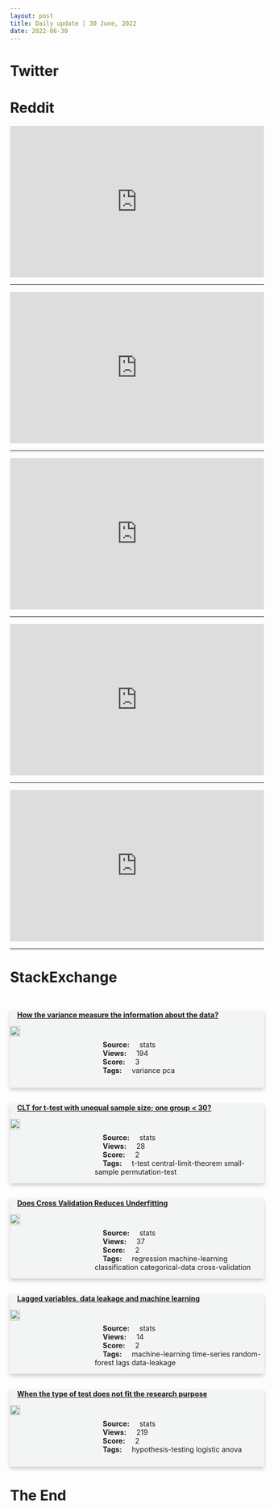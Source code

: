 ```yaml
---
layout: post
title: Daily update | 30 June, 2022
date: 2022-06-30
---
```


<script async src="https://platform.twitter.com/widgets.js" charset="utf-8"></script>


<script src='https://storage.ko-fi.com/cdn/scripts/overlay-widget.js'></script>
<script>
  kofiWidgetOverlay.draw('themldojo', {
    'type': 'floating-chat',
    'floating-chat.donateButton.text': 'Support me',
    'floating-chat.donateButton.background-color': '#f45d22',
    'floating-chat.donateButton.text-color': '#fff'
  });
</script>

# Twitter 

<blockquote class="twitter-tweet"><a href="https://twitter.com/haiyan/status/1542001126244876289"></a></blockquote>

<blockquote class="twitter-tweet"><a href="https://twitter.com/MContent_/status/1542075061779468288"></a></blockquote>

<blockquote class="twitter-tweet"><a href="https://twitter.com/mdancho84/status/1542157701047795712"></a></blockquote>

<blockquote class="twitter-tweet"><a href="https://twitter.com/KirkDBorne/status/1542158808197242880"></a></blockquote>

<blockquote class="twitter-tweet"><a href="https://twitter.com/MIT/status/1542162249632079873"></a></blockquote>

<blockquote class="twitter-tweet"><a href="https://twitter.com/ylecun/status/1542144646922510339"></a></blockquote>

<blockquote class="twitter-tweet"><a href="https://twitter.com/ylecun/status/1542030808214515712"></a></blockquote>

<blockquote class="twitter-tweet"><a href="https://twitter.com/MetaAI/status/1542233461380943872"></a></blockquote>

<blockquote class="twitter-tweet"><a href="https://twitter.com/DeepMind/status/1542126411409924096"></a></blockquote>

<blockquote class="twitter-tweet"><a href="https://twitter.com/PyTorch/status/1542130800006615041"></a></blockquote>

# Reddit 

<iframe id="reddit-embed" src="https://www.redditmedia.com/r/MachineLearning/comments/vnggck/p_neural_network_steganography_implementation?ref_source=embed&amp;ref=share&amp;embed=true" sandbox="allow-scripts allow-same-origin allow-popups" style="border: none;" height="300" width="100%" scrolling="yes"></iframe>
<hr style="width:100%;text-align:left;margin-left:0">
<iframe id="reddit-embed" src="https://www.redditmedia.com/r/datascience/comments/vnolna/career_advice_when_the_past_shanks_you?ref_source=embed&amp;ref=share&amp;embed=true" sandbox="allow-scripts allow-same-origin allow-popups" style="border: none;" height="300" width="100%" scrolling="yes"></iframe>
<hr style="width:100%;text-align:left;margin-left:0">
<iframe id="reddit-embed" src="https://www.redditmedia.com/r/dataengineering/comments/vnbgc4/where_can_i_get_the_hot_or_latest_news_about_data?ref_source=embed&amp;ref=share&amp;embed=true" sandbox="allow-scripts allow-same-origin allow-popups" style="border: none;" height="300" width="100%" scrolling="yes"></iframe>
<hr style="width:100%;text-align:left;margin-left:0">
<iframe id="reddit-embed" src="https://www.redditmedia.com/r/datascience/comments/vnnfmu/have_you_seen_a_deployed_svm_model_in_your?ref_source=embed&amp;ref=share&amp;embed=true" sandbox="allow-scripts allow-same-origin allow-popups" style="border: none;" height="300" width="100%" scrolling="yes"></iframe>
<hr style="width:100%;text-align:left;margin-left:0">
<iframe id="reddit-embed" src="https://www.redditmedia.com/r/statistics/comments/vnc3m2/q_any_news_on_andrew_gelmans_next_bayesian_stats?ref_source=embed&amp;ref=share&amp;embed=true" sandbox="allow-scripts allow-same-origin allow-popups" style="border: none;" height="300" width="100%" scrolling="yes"></iframe>
<hr style="width:100%;text-align:left;margin-left:0">

<style>
.card {
box-shadow: 0 4px 8px 0 rgba(0,0,0,0.2);
transition: 0.3s;
width: 100%;
background-color: #F3F4F4;
}
p{
    margin-left:  3em;
    padding-top: 1em;
}
.part2{
    display: grid;
    grid-template-columns: 1fr 3fr;
}
h4{
    margin: 1em;
}

.card:hover {
box-shadow: 0 8px 16px 0 rgba(0,0,0,0.2);
}
b {
padding: 2px 16px;
}
</style>
  
# StackExchange 


  <br>
  <div class="card">
  <h4><a href='https://stats.stackexchange.com/questions/580399/how-the-variance-measure-the-information-about-the-data'>How the variance measure the information about the data?</a></h4> 
  <div class="part2">
      <img src="https://cdn.sstatic.net/Sites/stats/Img/apple-touch-icon@2.png?v=344f57aa10cc" alt="Img missing!" style="width:40%">
      <p><b>Source:</b> stats<br><b>Views:</b> 194<br><b>Score:</b> 3<br><b>Tags:</b> <span class="badge badge-dark">variance</span> <span class="badge badge-dark">pca</span></p> 
  </div>
  </div>
      
  <br>
  <div class="card">
  <h4><a href='https://stats.stackexchange.com/questions/580431/clt-for-t-test-with-unequal-sample-size-one-group-30'>CLT for t-test with unequal sample size; one group &lt; 30?</a></h4> 
  <div class="part2">
      <img src="https://cdn.sstatic.net/Sites/stats/Img/apple-touch-icon@2.png?v=344f57aa10cc" alt="Img missing!" style="width:40%">
      <p><b>Source:</b> stats<br><b>Views:</b> 28<br><b>Score:</b> 2<br><b>Tags:</b> <span class="badge badge-dark">t-test</span> <span class="badge badge-dark">central-limit-theorem</span> <span class="badge badge-dark">small-sample</span> <span class="badge badge-dark">permutation-test</span></p> 
  </div>
  </div>
      
  <br>
  <div class="card">
  <h4><a href='https://stats.stackexchange.com/questions/580386/does-cross-validation-reduces-underfitting'>Does Cross Validation Reduces Underfitting</a></h4> 
  <div class="part2">
      <img src="https://cdn.sstatic.net/Sites/stats/Img/apple-touch-icon@2.png?v=344f57aa10cc" alt="Img missing!" style="width:40%">
      <p><b>Source:</b> stats<br><b>Views:</b> 37<br><b>Score:</b> 2<br><b>Tags:</b> <span class="badge badge-dark">regression</span> <span class="badge badge-dark">machine-learning</span> <span class="badge badge-dark">classification</span> <span class="badge badge-dark">categorical-data</span> <span class="badge badge-dark">cross-validation</span></p> 
  </div>
  </div>
      
  <br>
  <div class="card">
  <h4><a href='https://stats.stackexchange.com/questions/580362/lagged-variables-data-leakage-and-machine-learning'>Lagged variables, data leakage and machine learning</a></h4> 
  <div class="part2">
      <img src="https://cdn.sstatic.net/Sites/stats/Img/apple-touch-icon@2.png?v=344f57aa10cc" alt="Img missing!" style="width:40%">
      <p><b>Source:</b> stats<br><b>Views:</b> 14<br><b>Score:</b> 2<br><b>Tags:</b> <span class="badge badge-dark">machine-learning</span> <span class="badge badge-dark">time-series</span> <span class="badge badge-dark">random-forest</span> <span class="badge badge-dark">lags</span> <span class="badge badge-dark">data-leakage</span></p> 
  </div>
  </div>
      
  <br>
  <div class="card">
  <h4><a href='https://stats.stackexchange.com/questions/580391/when-the-type-of-test-does-not-fit-the-research-purpose'>When the type of test does not fit the research purpose</a></h4> 
  <div class="part2">
      <img src="https://cdn.sstatic.net/Sites/stats/Img/apple-touch-icon@2.png?v=344f57aa10cc" alt="Img missing!" style="width:40%">
      <p><b>Source:</b> stats<br><b>Views:</b> 219<br><b>Score:</b> 2<br><b>Tags:</b> <span class="badge badge-dark">hypothesis-testing</span> <span class="badge badge-dark">logistic</span> <span class="badge badge-dark">anova</span></p> 
  </div>
  </div>
      
# The End